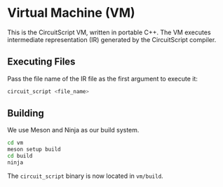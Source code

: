 # Virtual Machine (VM)

This is the CircuitScript VM, written in portable C++. The VM executes intermediate representation (IR) generated by the CircuitScript compiler.

## Executing Files

Pass the file name of the IR file as the first argument to execute it:
```bash
circuit_script <file_name>
```

## Building

We use Meson and Ninja as our build system.

```bash
cd vm
meson setup build
cd build
ninja
```

The `circuit_script` binary is now located in `vm/build`.
